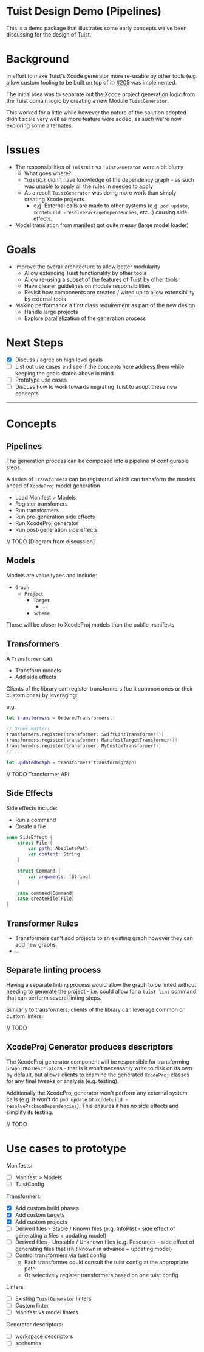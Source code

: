 

# Tuist Design Demo (Pipelines)

This is a demo package that illustrates some early concepts we’ve been discussing for the design of Tuist.

# Background

In effort to make Tuist's Xcode generator more re-usable by other tools (e.g. allow custom tooling to be built on top of it) [#205](https://github.com/tuist/tuist/issues/205) was implemented.

The initial idea was to separate out the Xcode project generation logic from the Tuist domain logic by creating a new Module `TuistGenerator`.

This worked for a little while however the nature of the solution adopted didn't scale very well as more feature were added, as such we're now exploring some alternates.

# Issues 

- The responsibilities of `TuistKit` vs `TuistGenerator` were a bit blurry
  - What goes where?
  - `TuistKit` didn't have knowledge of the dependency graph - as such was unable to apply all the rules in needed to apply
  - As a result `TuistGenerator` was doing more work than simply creating Xcode projects
      - e.g. External calls are made to other systems (e.g. `pod update`, `xcodebuild -resolvePackageDependencies`, etc...) causing side effects.
- Model translation from manifest got quite messy (large model loader)

# Goals

- Improve the overall architecture to allow better modularity 
   - Allow extending Tuist functionality by other tools
   - Allow re-using a subset of the features of Tuist by other tools
   - Have clearer guidelines on module responsibilities
   - Revisit how components are created / wired up to allow extensibility by external tools 
- Making performance a first class requirement as part of the new design
   - Handle large projects
   - Explore parallelization of the generation process

# Next Steps

- [x] Discuss / agree on high level goals
- [ ] List out use cases and see if the concepts here address them while keeping the goals stated above in mind
- [ ] Prototype use cases
- [ ] Discuss how to work towards migrating Tuist to adopt these new concepts

---

# Concepts

## Pipelines

The generation process can be composed into a pipeline of configurable steps.

A series of `Transformer`s can be registered which can transform the models ahead of `XcodeProj` model generation

- Load Manifest > Models
- Register transfomers
- Run transformers
- Run pre-generation side effects
- Run XcodeProj generator
- Run post-generation side effects

// TODO [Diagram from discussion]

## Models

Models are value types and include:

- `Graph`
    - `Project`
        - `Target`
            - ...
        - `Scheme`

Those will be closer to XcodeProj models than the public manifests

## Transformers

A `Transformer` can:
- Transform models
- Add side effects

Clients of the library can register transformers (be it common ones or their custom ones) by leveraging:

e.g.

```swift
let transformers = OrderedTransformers()

// Order matters
transformers.register(transformer: SwiftLintTransformer())
transformers.register(transformer: ManifestTargetTransformer())
transformers.register(transformer: MyCustomTransformer())
// ...

let updatedGraph = transformers.transform(graph)
```

// TODO Transformer API

## Side Effects

Side effects include:
- Run a command
- Create a file

```swift
enum SideEffect {
    struct File {
        var path: AbsolutePath
        var content: String
    }

    struct Command {
        var arguments: [String]
    }

    case command(Command)
    case createFile(File)
}
```

## Transformer Rules

- Transformers can't add projects to an existing graph however they can add new graphs
- ...

## Separate linting process

Having a separate linting process would allow the graph to be linted without needing to generate the project - i.e. could allow for a `tuist lint` command that can perform several linting steps.

Similarly to transformers, clients of the library can leverage common or custom linters.

// TODO

## XcodeProj Generator produces descriptors

The XcodeProj generator component will be responsible for transforming `Graph` into `Descriptor`s - that is it won't necessarily write to disk on its own by default, but allows clients to examine the generated `XcodeProj` classes for any final tweaks or analysis (e.g. testing).

Additionally the XcodeProj generator won't perform any external system calls (e.g. it won't do `pod update` or `xcodebuild -resolvePackageDependencies`). This ensures it has no side effects and simplify its testing.

// TODO

# Use cases to prototype

Manifests:
- [ ] Manifest > Models
- [ ] TuistConfig 

Transformers: 
- [x] Add custom build phases
- [x] Add custom targets
- [x] Add custom projects
- [ ] Derived files - Stable / Known files (e.g. InfoPlist - side effect of generating a files + updating model) 
- [ ] Derived files - Unstable / Unknown files (e.g. Resources - side effect of generating files that isn't known in advance + updating model)
- [ ] Control transformers via tuist config 
   - Each transformer could consult the tuist config at the appropriate path
   - Or selectively register transformers based on one tuist config

Linters:
- [ ] Existing `TuistGenerator` linters
- [ ] Custom linter
- [ ] Manifest vs model linters

Generator descriptors:
- [ ] workspace descriptors
- [ ] scehemes
